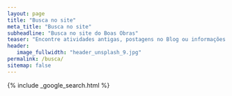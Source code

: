 ```yaml
---
layout: page
title: "Busca no site"
meta_title: "Busca no site"
subheadline: "Busca no site do Boas Obras"
teaser: "Encontre atividades antigas, postagens no Blog ou informações úteis, em um clique!"
header:
   image_fullwidth: "header_unsplash_9.jpg"
permalink: /busca/
sitemap: false
---
```


{% include _google_search.html %}
